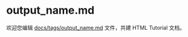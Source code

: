 output_name.md
===

欢迎您编辑 <a target="__blank" href="https://github.com/jaywcjlove/html-tutorial/blob/master/docs/tags/output_name.md">docs/tags/output_name.md</a> 文件，共建 HTML Tutorial 文档。
